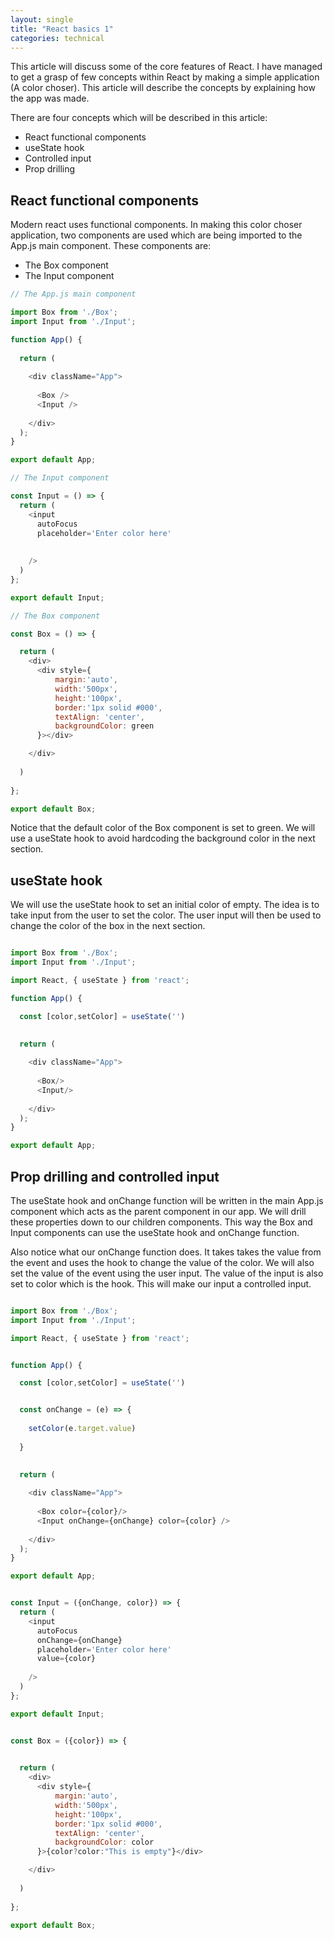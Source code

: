 ```yaml
---
layout: single
title: "React basics 1"
categories: technical
---
```


This article will discuss some of the core features of React. I have managed to get a grasp of few concepts within React by making a simple application (A color choser). This article will describe the concepts by explaining how the app was made.

There are four concepts which will be described in this article:

- React functional components
- useState hook
- Controlled input
- Prop drilling

## React functional components

Modern react uses functional components. In making this color choser application, two components are used which are being imported to the App.js main component. These components are:

- The Box component
- The Input component


```javascript
// The App.js main component

import Box from './Box';
import Input from './Input';

function App() {
 
  return (
    
    <div className="App">
      
      <Box />
      <Input />
      
    </div>
  );
}

export default App;
```

```javascript
// The Input component

const Input = () => {
  return (
    <input
      autoFocus
      placeholder='Enter color here'
      
      
    />
  )
};

export default Input;
```

```javascript
// The Box component

const Box = () => {

  return (
    <div>
      <div style={
          margin:'auto',
          width:'500px',
          height:'100px',
          border:'1px solid #000',
          textAlign: 'center',
          backgroundColor: green
      }></div>

    </div>
    
  )
  
};

export default Box;
```

Notice that the default color of the Box component is set to green. We will use a useState hook to avoid hardcoding the background color in the next section.



## useState hook

We will use the useState hook to set an initial color of empty. The idea is to take input from the user to set the color. The user input will then be used to change the color of the box in the next section.

```javascript

import Box from './Box';
import Input from './Input';

import React, { useState } from 'react';

function App() {

  const [color,setColor] = useState('')

  
  return (
    
    <div className="App">
      
      <Box/>
      <Input/>
      
    </div>
  );
}

export default App;
```


## Prop drilling and controlled input

The useState hook and onChange function will be written in the main App.js component which acts as the parent component in our app. We will drill these properties down to our children components. This way the Box and Input components can use the useState hook and onChange function.

Also notice what our onChange function does. It takes takes the value from the event and uses the hook to change the value of the color. We will also set the value of the event using the user input. The value of the input is also set to color which is the hook. This will make our input a controlled input.

```javascript

import Box from './Box';
import Input from './Input';

import React, { useState } from 'react';


function App() {

  const [color,setColor] = useState('')


  const onChange = (e) => {
      
    setColor(e.target.value)
    
  }

  
  return (
    
    <div className="App">
      
      <Box color={color}/>
      <Input onChange={onChange} color={color} />
      
    </div>
  );
}

export default App;

```


```javascript

const Input = ({onChange, color}) => {
  return (
    <input
      autoFocus
      onChange={onChange}
      placeholder='Enter color here'
      value={color}
      
    />
  )
};

export default Input;

```

```javascript

const Box = ({color}) => {

    
  return (
    <div>
      <div style={
          margin:'auto',
          width:'500px',
          height:'100px',
          border:'1px solid #000',
          textAlign: 'center',
          backgroundColor: color
      }>{color?color:"This is empty"}</div>

    </div>
    
  )
  
};

export default Box;


```










